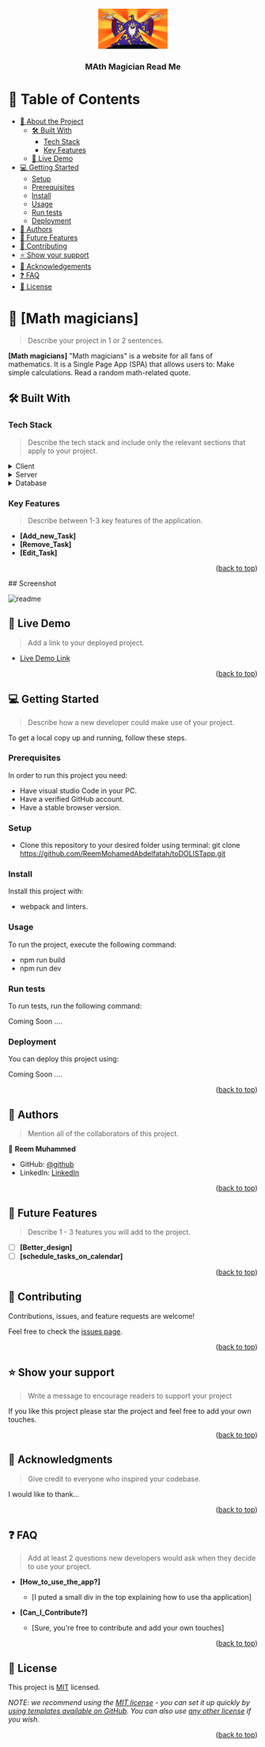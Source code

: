 <a name="readme-top"></a>

<div align="center">

  <img src="mathmagician.jpeg" alt="logo" width="140"  height="auto" />
  <br/>

  <h3><b>MAth Magician Read Me</b></h3>

</div>

# 📗 Table of Contents

- [📖 About the Project](#about-project)
  - [🛠 Built With](#built-with)
    - [Tech Stack](#tech-stack)
    - [Key Features](#key-features)
  - [🚀 Live Demo](#live-demo)
- [💻 Getting Started](#getting-started)
  - [Setup](#setup)
  - [Prerequisites](#prerequisites)
  - [Install](#install)
  - [Usage](#usage)
  - [Run tests](#run-tests)
  - [Deployment](#triangular_flag_on_post-deployment)
- [👥 Authors](#authors)
- [🔭 Future Features](#future-features)
- [🤝 Contributing](#contributing)
- [⭐️ Show your support](#support)
- [🙏 Acknowledgements](#acknowledgements)
- [❓ FAQ](#faq)
- [📝 License](#license)

# 📖 [Math magicians] <a name="about-project"></a>

> Describe your project in 1 or 2 sentences.

**[Math magicians]** "Math magicians" is a website for all fans of mathematics. It is a Single Page App (SPA) that allows users to: Make simple calculations. Read a random math-related quote.

## 🛠 Built With <a name="built-with"></a>

### Tech Stack <a name="tech-stack"></a>

> Describe the tech stack and include only the relevant sections that apply to your project.

<details>
  <summary>Client</summary>
  <ul>
    <li><a href="https://html.org/">HTML</a></li>
    <li><a href="https://css.org/">CSS</a></li>
    <li><a href="https://js.org/">Vanilla Javascript</a></li>
  </ul>
</details>

<details>
  <summary>Server</summary>
  <ul>
    <li>none</li>
  </ul>
</details>

<details>
<summary>Database</summary>
  <ul>
   <li><a href="https://localStorage.com/">Consume APIs</a></li>
  </ul>
</details>

### Key Features <a name="key-features"></a>

> Describe between 1-3 key features of the application.

- **[Add_new_Task]**
- **[Remove_Task]**
- **[Edit_Task]**

<p align="right">(<a href="#readme-top">back to top</a>)</p>
## Screenshot

![readme](./app_screenshoot.png)

## 🚀 Live Demo <a name="live-demo"></a>

> Add a link to your deployed project.

- [Live Demo Link](https://reemmohamedabdelfatah.github.io/)

<p align="right">(<a href="#readme-top">back to top</a>)</p>

## 💻 Getting Started <a name="getting-started"></a>

> Describe how a new developer could make use of your project.

To get a local copy up and running, follow these steps.

### Prerequisites

In order to run this project you need:

- Have visual studio Code in your PC.
- Have a verified GitHub account.
- Have a stable browser version.

### Setup

- Clone this repository to your desired folder using terminal:
  git clone https://github.com/ReemMohamedAbdelfatah/toDOLISTapp.git

### Install

Install this project with:

- webpack and linters.

### Usage

To run the project, execute the following command:

- npm run build
- npm run dev

### Run tests

To run tests, run the following command:

Coming Soon ....

### Deployment

You can deploy this project using:

Coming Soon ....

<p align="right">(<a href="#readme-top">back to top</a>)</p>

## 👥 Authors <a name="authors"></a>

> Mention all of the collaborators of this project.

👤 **Reem Muhammed**

- GitHub: [@github](https://github.com/ReemMohamedAbdelfatah)
- LinkedIn: [LinkedIn](https://www.linkedin.com/in/reem-abd-el-fatah-a07543116)

<p align="right">(<a href="#readme-top">back to top</a>)</p>

## 🔭 Future Features <a name="future-features"></a>

> Describe 1 - 3 features you will add to the project.

- [ ] **[Better_design]**
- [ ] **[schedule_tasks_on_calendar]**

<p align="right">(<a href="#readme-top">back to top</a>)</p>

## 🤝 Contributing <a name="contributing"></a>

Contributions, issues, and feature requests are welcome!

Feel free to check the [issues page](../../issues/).

<p align="right">(<a href="#readme-top">back to top</a>)</p>

<!-- SUPPORT -->

## ⭐️ Show your support <a name="support"></a>

> Write a message to encourage readers to support your project

If you like this project please star the project and feel free to add your own touches.

<p align="right">(<a href="#readme-top">back to top</a>)</p>

<!-- ACKNOWLEDGEMENTS -->

## 🙏 Acknowledgments <a name="acknowledgements"></a>

> Give credit to everyone who inspired your codebase.

I would like to thank...

<p align="right">(<a href="#readme-top">back to top</a>)</p>

<!-- FAQ (optional) -->

## ❓ FAQ <a name="faq"></a>

> Add at least 2 questions new developers would ask when they decide to use your project.

- **[How_to_use_the_app?]**

  - [I puted a small div in the top explaining how to use tha application]

- **[Can_I_Contribute?]**

  - [Sure, you're free to contribute and add your own touches]

<p align="right">(<a href="#readme-top">back to top</a>)</p>

<!-- LICENSE -->

## 📝 License <a name="license"></a>

This project is [MIT](./LICENSE) licensed.

_NOTE: we recommend using the [MIT license](https://choosealicense.com/licenses/mit/) - you can set it up quickly by [using templates available on GitHub](https://docs.github.com/en/communities/setting-up-your-project-for-healthy-contributions/adding-a-license-to-a-repository). You can also use [any other license](https://choosealicense.com/licenses/) if you wish._

<p align="right">(<a href="#readme-top">back to top</a>)</p>
